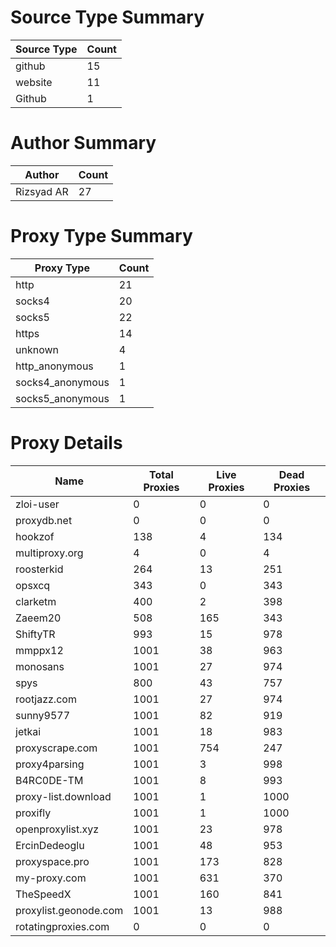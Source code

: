 # Source Type Summary

| Source Type | Count |
|-------------|-------|
| github | 15 |
| website | 11 |
| Github | 1 |


# Author Summary

| Author | Count |
|--------|-------|
| Rizsyad AR | 27 |


# Proxy Type Summary

| Proxy Type | Count |
|------------|-------|
| http | 21 |
| socks4 | 20 |
| socks5 | 22 |
| https | 14 |
| unknown | 4 |
| http_anonymous | 1 |
| socks4_anonymous | 1 |
| socks5_anonymous | 1 |


# Proxy Details

| Name | Total Proxies | Live Proxies | Dead Proxies |
|------|---------------|--------------|---------------|
| zloi-user | 0 | 0 | 0 |
| proxydb.net | 0 | 0 | 0 |
| hookzof | 138 | 4 | 134 |
| multiproxy.org | 4 | 0 | 4 |
| roosterkid | 264 | 13 | 251 |
| opsxcq | 343 | 0 | 343 |
| clarketm | 400 | 2 | 398 |
| Zaeem20 | 508 | 165 | 343 |
| ShiftyTR | 993 | 15 | 978 |
| mmppx12 | 1001 | 38 | 963 |
| monosans | 1001 | 27 | 974 |
| spys | 800 | 43 | 757 |
| rootjazz.com | 1001 | 27 | 974 |
| sunny9577 | 1001 | 82 | 919 |
| jetkai | 1001 | 18 | 983 |
| proxyscrape.com | 1001 | 754 | 247 |
| proxy4parsing | 1001 | 3 | 998 |
| B4RC0DE-TM | 1001 | 8 | 993 |
| proxy-list.download | 1001 | 1 | 1000 |
| proxifly | 1001 | 1 | 1000 |
| openproxylist.xyz | 1001 | 23 | 978 |
| ErcinDedeoglu | 1001 | 48 | 953 |
| proxyspace.pro | 1001 | 173 | 828 |
| my-proxy.com | 1001 | 631 | 370 |
| TheSpeedX | 1001 | 160 | 841 |
| proxylist.geonode.com | 1001 | 13 | 988 |
| rotatingproxies.com | 0 | 0 | 0 |

